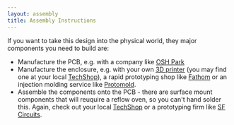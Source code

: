 ```yaml
---
layout: assembly
title: Assembly Instructions
---
```


If you want to take this design into the physical world, they major components
you need to build are:

* Manufacture the PCB, e.g. with a company like [OSH Park](http://oshpark.com/)
* Manufacture the enclosure, e.g. with your own [3D
  printer](http://store.makerbot.com/replicator2.html) (you may find one at your
  local [TechShop][]), a rapid prototyping shop like
  [Fathom](http://studiofathom.com/) or an injection molding service like
  [Protomold](http://www.protomold.com/).
* Assemble the components onto the PCB - there are surface mount components that
  will reuquire a reflow oven, so you can't hand solder this. Again, check out
  your local [TechShop][] or a prototyping firm like [SF
  Circuits](http://www.sfcircuits.com/).

[TechShop]: http://techshop.ws
